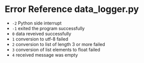 # Error Reference data_logger.py
- `-2`  Python side interrupt
- `-1`  exited the program successfully
- `0`   data reveived successfully
- `1`   conversion to utf-8 failed
- `2`   conversion to list of length 3 or more failed
- `3`   conversion of list elements to float failed
- `4`   received message was empty